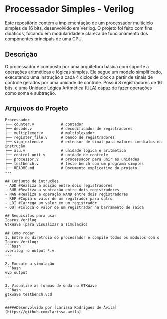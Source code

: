# Processador Simples - Verilog
Este repositório contém a implementação de um processador multiciclo simples de 16 bits, desenvolvido em Verilog. O projeto foi feito com fins didáticos, focando em modularidade e clareza de funcionamento dos componentes principais de uma CPU.


## Descrição
O processador é composto por uma arquitetura básica com suporte a operações aritméticas e lógicas simples. Ele segue um modelo simplificado, executando uma instrução a cada 4 ciclos de clock a partir de sinais de controle gerados por uma unidade de controle. Possui 8 registradores de 16 bits, e uma Unidade Lógica Aritmética (ULA) capaz de fazer operações como soma e subtração.


## Arquivos do Projeto
```text
Processador
├── counter.v            # contador
├── decode.v             # decodificador de registradores
├── multiplexer.v        # multiplexador
├── register_file.v      # banco de registradores
├── sign_extend.v        # extensor de sinal para valores imediatos na instrução
├── alu.v                # unidade lógica e aritmética
├── control_unit.v       # unidade de controle
├── processor.v          # processador para unir as unidades
├── testbench.v          # teste bench com um programa simples
├── README.md            # Documento explicativo do projeto
---

## Conjunto de intruções
- ADD #Realiza a adição entre dois registradores
- SUB #Realiza a subtração entre dois registradores
- NAN #Realiza a operação NAND entre dois registradores
- REP #Copia o valor de um regitrador para outro
- LDI #Carrega um valor em um registrador
- OUT #Coloca o valor de um registrador na barramento de saída

## Requisitos para usar
Icarus Verilog
GtkWave (para visualizar a simulação)

## Como rodar
1. Entre no diretŕoio do processador e compile todos os módulos com o Icarus Verilog:
```bash
iverilog -o output *.v
---

2. Execute a simulação
```bash
vvp output
---

3. Visualize as formas de onda no GTKWave
```bash
gtkwave testbench.vcd
---

#####Desenvolvido por [Larissa Rodrigues de Ávila](https://github.com/larissa-avila)



